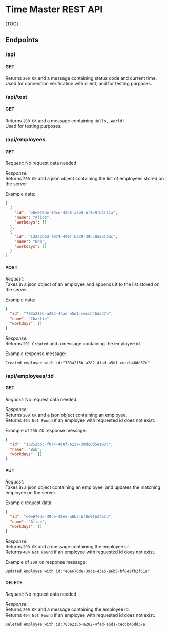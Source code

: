 # Time Master REST API

[TOC]

## Endpoints

### /api

#### GET

Returns `200 OK` and a message containing status code and current time.  
Used for connection verification with client, and for testing purposes.

### /api/test

#### GET

Returns `200 OK` and a message containing `Hello, World!`.  
Used for testing purposes.

### /api/employees

#### GET

*Request:* No request data needed

*Response:*  
Returns `200 OK` and a json object containing the list of employees stored on the server

Example data:

```json
[
  {
    "id": "e0e676de-39ce-43e5-a6b5-bf8e9fb2f51a",
    "name": "Alice",
    "workdays": []
  },
  {
    "id": "13252b63-f074-490f-b239-39dc0d5e193c",
    "name": "Bob",
    "workdays": []
  }
]
```

#### POST

*Request:*  
Takes in a json object of an employee and appends it to the list stored on the server.

Example data:

```json
{
  "id": "703a215b-a282-4fad-a5d1-ceccb46dd37e",
  "name": "Charlie",
  "workdays": []
}
```

*Response:*  
Returns `201 Created` and a message containing the employee id.

Example response message:

```text/plain
Created employee with id:"703a215b-a282-4fad-a5d1-ceccb46dd37e"
```

### /api/employees/:id

#### GET

*Request:* No request data needed.

*Response:*  
Returns `200 OK` and a json object containing an employee.  
Returns `404 Not Found` if an employee with requested id does not exist.

Example of `200 OK` response message:

```json
{
  "id": "13252b63-f074-490f-b239-39dc0d5e193c",
  "name": "Bob",
  "workdays": []
}
```

#### PUT

*Request:*  
Takes in a json object containing an employee, and updates the matching employee on the server.

Example request data:

```json
{
  "id": "e0e676de-39ce-43e5-a6b5-bf8e9fb2f51a",
  "name": "Alice",
  "workdays": []
}
```

*Response:*  
Returns `200 OK` and a message containing the employee id.  
Returns `404 Not Found` if an employee with requested id does not exist.

Example of `200 OK` response message:

```text/plain
Updated employee with id:"e0e676de-39ce-43e5-a6b5-bf8e9fb2f51a"
```

#### DELETE

*Request:* No request data needed

*Response:*  
Returns `200 OK` and a message containing the employee id.  
Returns `404 Not Found` if an employee with requested id does not exist.

```text/plain
Deleted employee with id:703a215b-a282-4fad-a5d1-ceccb46dd37e
```
